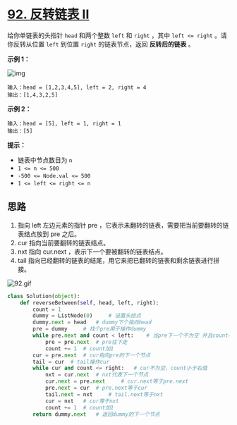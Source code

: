 # [92. 反转链表 II](https://leetcode-cn.com/problems/reverse-linked-list-ii/)

给你单链表的头指针 `head` 和两个整数 `left` 和 `right` ，其中 `left <= right` 。请你反转从位置 `left` 到位置 `right` 的链表节点，返回 **反转后的链表** 。

 

**示例 1：**

![img](https://assets.leetcode.com/uploads/2021/02/19/rev2ex2.jpg)

```
输入：head = [1,2,3,4,5], left = 2, right = 4
输出：[1,4,3,2,5]
```

**示例 2：**

```
输入：head = [5], left = 1, right = 1
输出：[5]
```

 

**提示：**

- 链表中节点数目为 `n`
- `1 <= n <= 500`
- `-500 <= Node.val <= 500`
- `1 <= left <= right <= n`

## 思路

1. 指向 left 左边元素的指针 pre ，它表示未翻转的链表，需要把当前要翻转的链表结点放到 pre 之后。
2. cur 指向当前要翻转的链表结点。
3. nxt 指向 cur.next ，表示下一个要被翻转的链表结点。
4. tail 指向已经翻转的链表的结尾，用它来把已翻转的链表和剩余链表进行拼接。

![92.gif](https://pic.leetcode-cn.com/1616032438-IHyJlv-92.gif)

```python
class Solution(object):
    def reverseBetween(self, head, left, right):
        count = 1
        dummy = ListNode(0)     # 设置头结点
        dummy.next = head   # dummy下个指向head
        pre = dummy     # 找个pre用于操作dummy
        while pre.next and count < left:    # 当pre下一个不为空 并且count小于左值
            pre = pre.next  # pre往下走
            count += 1  # count加1
        cur = pre.next  # cur指向pre的下一个节点
        tail = cur  # tail操作cur
        while cur and count <= right:   # cur不为空，count小于右值
            nxt = cur.next  # nxt代表下一个节点
            cur.next = pre.next     # cur.next等于pre.next
            pre.next = cur  # pre.next等于cur
            tail.next = nxt     # tail.next等于nxt 
            cur = nxt   # cur等于nxt
            count += 1  # count加1
        return dummy.next   # 返回dummy的下一个节点
```